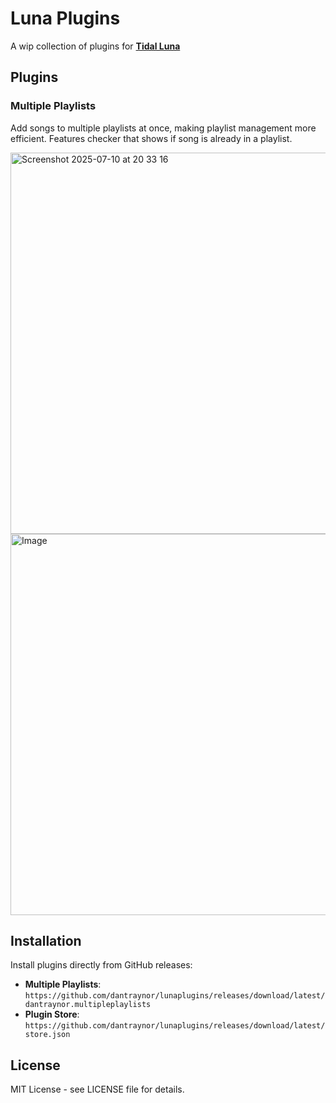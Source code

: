 # Luna Plugins

A wip collection of plugins for **[Tidal Luna](https://github.com/Inrixia/TidaLuna)**

## Plugins

###  Multiple Playlists
Add songs to multiple playlists at once, making playlist management more efficient.
Features checker that shows if song is already in a playlist. 

<img width="544" height="610" alt="Screenshot 2025-07-10 at 20 33 16" src="https://github.com/user-attachments/assets/d3adc54a-b713-466b-8f1f-0e8ba880bf05" />

<img width="544" height="610" alt="Image" src="https://github.com/user-attachments/assets/0a2381ec-8e25-4ef1-9c6c-1724a99eea28" />



## Installation

Install plugins directly from GitHub releases:
- **Multiple Playlists**: `https://github.com/dantraynor/lunaplugins/releases/download/latest/dantraynor.multipleplaylists`
- **Plugin Store**: `https://github.com/dantraynor/lunaplugins/releases/download/latest/store.json`

## License

MIT License - see LICENSE file for details.

